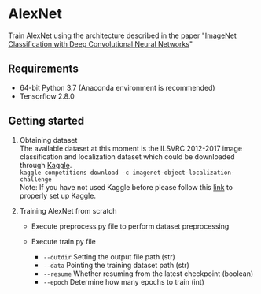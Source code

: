 # AlexNet
Train AlexNet using the architecture described in the paper "[ImageNet Classification with Deep Convolutional Neural Networks](https://papers.nips.cc/paper/2012/file/c399862d3b9d6b76c8436e924a68c45b-Paper.pdf)"

## Requirements
* 64-bit Python 3.7 (Anaconda environment is recommended)
* Tensorflow 2.8.0

## Getting started
1. Obtaining dataset\
The available dataset at this moment is the ILSVRC 2012-2017 image classification and localization dataset which could be downloaded through [Kaggle](https://www.kaggle.com/c/imagenet-object-localization-challenge/data).\
`kaggle competitions download -c imagenet-object-localization-challenge`\
Note: If you have not used Kaggle before please follow this [link](https://www.kaggle.com/docs/api) to properly set up Kaggle. 

2. Training AlexNet from scratch
    - Execute preprocess.py file to perform dataset preprocessing

    - Execute train.py file
        - `--outdir` Setting the output file path (str)
        - `--data`   Pointing the training dataset path (str)
        - `--resume` Whether resuming from the latest checkpoint (boolean)
        - `--epoch` Determine how many epochs to train (int)



